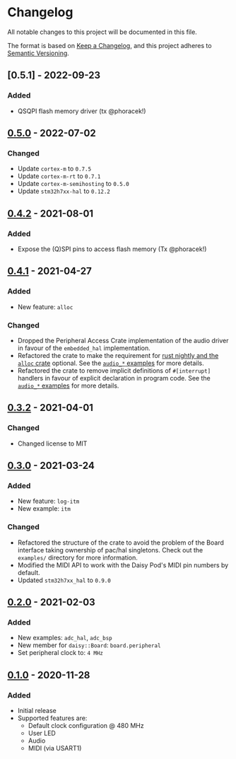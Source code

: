 # Changelog
All notable changes to this project will be documented in this file.

The format is based on [Keep a Changelog](https://keepachangelog.com/en/1.0.0/),
and this project adheres to [Semantic Versioning](https://semver.org/spec/v2.0.0.html).

<!--
## [Unreleased]
-->

## [0.5.1] - 2022-09-23
### Added
- QSQPI flash memory driver (tx @phoracek!)


## [0.5.0] - 2022-07-02
### Changed
- Update `cortex-m` to `0.7.5`
- Update `cortex-m-rt` to `0.7.1`
- Update `cortex-m-semihosting` to `0.5.0`
- Update `stm32h7xx-hal` to `0.12.2`


## [0.4.2] - 2021-08-01
### Added
- Expose the (Q)SPI pins to access flash memory (Tx @phoracek!)


## [0.4.1] - 2021-04-27
### Added
- New feature: `alloc`
### Changed
- Dropped the Peripheral Access Crate implementation of the audio driver in favour of the `embedded_hal` implementation.
- Refactored the crate to make the requirement for [rust nightly and the `alloc` crate](https://doc.rust-lang.org/edition-guide/rust-next/alloc.html) optional. See the [`audio_*` examples](examples/) for more details.
- Refactored the crate to remove implicit definitions of `#[interrupt]` handlers in favour of explicit declaration in program code. See the [`audio_*` examples](examples/) for more details.


## [0.3.2] - 2021-04-01
### Changed
- Changed license to MIT


## [0.3.0] - 2021-03-24
### Added
- New feature: `log-itm`
- New example: `itm`
### Changed
- Refactored the structure of the crate to avoid the problem of the Board interface taking ownership of pac/hal singletons. Check out the `examples/` directory for more information.
- Modified the MIDI API to work with the Daisy Pod's MIDI pin numbers by default.
- Updated `stm32h7xx_hal` to `0.9.0`


## [0.2.0] - 2021-02-03
### Added
- New examples: `adc_hal`, `adc_bsp`
- New member for `daisy::Board`: `board.peripheral`
- Set peripheral clock to: `4 MHz`


## [0.1.0] - 2020-11-28
### Added
- Initial release
- Supported features are:
  * Default clock configuration @ 480 MHz
  * User LED
  * Audio
  * MIDI (via USART1)


[Unreleased]: https://github.com/antoinevg/daisy_bsp/compare/v0.5.0...HEAD
[0.5.0]: https://github.com/antoinevg/daisy_bsp/compare/v0.4.2...v0.5.0
[0.4.2]: https://github.com/antoinevg/daisy_bsp/compare/v0.4.1...v0.4.2
[0.4.1]: https://github.com/antoinevg/daisy_bsp/compare/v0.3.2...v0.4.1
[0.3.2]: https://github.com/antoinevg/daisy_bsp/compare/v0.3.0...v0.3.2
[0.3.0]: https://github.com/antoinevg/daisy_bsp/compare/v0.2.0...v0.3.0
[0.2.0]: https://github.com/antoinevg/daisy_bsp/compare/v0.1.0...v0.2.0
[0.1.0]: https://github.com/antoinevg/daisy_bsp/releases/tag/v0.1.0
